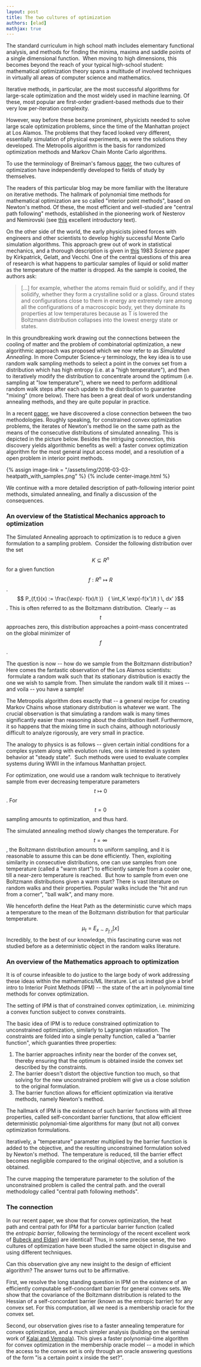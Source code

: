 ```yaml
---
layout: post
title: The two cultures of optimization
authors: [elad]
mathjax: true
---
```


The standard curriculum in high school math includes elementary functional analysis, and methods for finding the minima, maxima and saddle points of a single dimensional function.  When moving to high dimensions, this becomes beyond the reach of your typical high-school student: mathematical optimization theory spans a multitude of involved techniques in virtually all areas of computer science and mathematics.

Iterative methods, in particular, are the most successful algorithms for large-scale optimization and the most widely used in machine learning. Of these, most popular are first-order gradient-based methods due to their very low per-iteration complexity.

However, way before these became prominent, physicists needed to solve large scale optimization problems, since the time of the Manhattan project at Los Alamos. The problems that they faced looked very different, essentially simulation of physical experiments, as were the solutions they developed. The Metropolis algorithm is the basis for randomized optimization methods and Markov Chain Monte Carlo algorithms.

To use the terminology of Breiman's famous [paper](http://projecteuclid.org/euclid.ss/1009213726), the two cultures of optimization have independently developed to fields of study by themselves.

The readers of this particular blog may be more familiar with the literature on iterative methods. The hallmark of polynomial time methods for mathematical optimization are so called "interior point methods", based on Newton's method. Of these, the most efficient and well-studied are "central path following" methods, established in the pioneering work of Nesterov and Nemirovski (see [this](http://www2.isye.gatech.edu/~nemirovs/Lect_IPM.pdf) excellent introductory text).

On the other side of the world, the early physicists joined forces with engineers and other scientists to develop highly successful Monte Carlo simulation algorithms. This approach grew out of work in statistical mechanics, and a thorough description is given in [this](http://minds.jacobs-university.de/sites/default/files/uploads/teaching/share/KirkpatrickSimulatedAnnealing.pdf) 1983 *Science* paper by Kirkpatrick, Gelatt, and Vecchi. One of the central questions of this area of research is what happens to particular samples of liquid or solid matter as the temperature of the matter is dropped. As the sample is cooled, the authors ask:

> [...] for example, whether the atoms remain fluid or solidify, and if they solidify, whether they form a crystalline solid or a glass. Ground states and configurations close to them in energy are extremely rare among all the configurations of a macroscopic body, yet they dominate its properties at low temperatures because as T is lowered the Boltzmann distribution collapses into the lowest energy state or states.

In this groundbreaking work drawing out the connections between the cooling of matter and the problem of combinatorial optimization, a new algorithmic approach was proposed which we now refer to as *Simulated Annealing*. In more Computer Science-y terminology, the key idea is to use random walk sampling methods to select a point in the convex set from a distribution which has high entropy (i.e. at a "high temperature"), and then to iteratively modify the distribution to concentrate around the optimum (i.e. sampling at "low temperature"), where we need to perform additional random walk steps after each update to the distribution to guarantee "mixing" (more below). There has been a great deal of work understanding annealing methods, and they are quite popular in practice.

In a recent [paper](http://arxiv.org/abs/1507.02528), we have discovered a close connection between the two methodologies. Roughly speaking, for constrained convex optimization problems, the iterates of Newton's method lie on the same path as the means of the consecutive distributions of simulated annealing. This is depicted in the picture below. Besides the intriguing connection, this discovery yields algorithmic benefits as well: a faster convex optimization algorithm for the most general input access model, and a resolution of a open problem in interior point methods.

{% assign image-link = "/assets/img/2016-03-03-heatpath_with_samples.png" %}
{% include center-image.html %}

We continue with a more detailed description of path-following interior point methods, simulated annealing, and finally a discussion of the consequences.

### An overview of the Statistical Mechanics approach to optimization 

The Simulated Annealing approach to optimization is to reduce a given formulation to a sampling problem.  Consider the following distribution over the set $$K \subseteq R^n$$ for a given function $$f: R^n \mapsto R$$. $$ P_{f,t}(x) := \frac{\exp(- f(x)/t )}   { \int_K \exp(-f(x')/t ) \, dx' }$$. This is often referred to as the Boltzmann distribution.  Clearly -- as $$t$$ approaches zero, this distribution approaches a point-mass concentrated on the global minimizer of $$f$$.

The question is now -- how do we sample from the Boltzmann distribution? Here comes the fantastic observation of the Los Alamos scientists:  formulate a random walk such that its stationary distribution is exactly the one we wish to sample from. Then simulate the random walk till it mixes -- and voila -- you have a sample!

The Metropolis algorithm does exactly that -- a general recipe for creating Markov Chains whose stationary distribution is whatever we want. The crucial observation is that simulating a random walk is many times significantly easier than reasoning about the distribution itself. Furthermore, it so happens that the mixing time in such chains, although notoriously difficult to analyze rigorously, are very small in practice.

The analogy to physics is as follows -- given certain initial conditions for a complex system along with evolution rules, one is interested in system behavior at "steady state".  Such methods were used to evaluate complex systems during WWII in the infamous Manhattan project.

For optimization, one would use a random walk technique to iteratively sample from ever decreasing temperature parameters $$t \mapsto 0$$. For $$t=0$$ sampling amounts to optimization, and thus hard.

The simulated annealing method slowly changes the temperature. For $$t = \infty$$, the Boltzmann distribution amounts to uniform sampling, and it is reasonable to assume this can be done efficiently. Then, exploiting similarity in consecutive distributions, one can use samples from one temperature (called a "warm start") to efficiently sample from a cooler one, till a near-zero temperature is reached.  But how to sample from even one Boltzmann distributions given a warm start? There is vast literature on random walks and their properties. Popular walks include the "hit and run from a corner", "ball walk", and many more.

We henceforth define the Heat Path as the deterministic curve which maps a temperature to the mean of the Boltzmann distribution for that particular temperature. $$ \mu_t = E_{x \sim P_{f,t}} [ x] $$ Incredibly, to the best of our knowledge, this fascinating curve was not studied before as a deterministic object in the random walks literature.

### An overview of the Mathematics approach to optimization 

It is of course infeasible to do justice to the large body of work addressing these ideas within the mathematics/ML literature. Let us instead give a brief intro to Interior Point Methods (IPM) -- the state of the art in polynomial time methods for convex optimization.

The setting of IPM is that of constrained convex optimization, i.e. minimizing a convex function subject to convex constraints.

The basic idea of IPM is to reduce constrained optimization to unconstrained optimization, similarly to Lagrangian relaxation. The constraints are folded into a single penalty function, called a "barrier function", which guaranties three properties:

1.  The barrier approaches infinity near the border of the convex set, thereby ensuring that the optimum is obtained inside the convex set described by the constraints. 
2.  The barrier doesn't distort the objective function too much, so that solving for the new unconstrained problem will give us a close solution to the original formulation.
3.  The barrier function allows for efficient optimization via iterative methods, namely Newton's method.

The hallmark of IPM is the existence of such barrier functions with all three properties, called self-concordant barrier functions, that allow efficient deterministic polynomial-time algorithms for many (but not all) convex optimization formulations.

Iteratively, a "temperature" parameter multiplied by the barrier function is added to the objective, and the resulting unconstrained formulation solved by Newton's method.  The temperature is reduced, till the barrier effect becomes negligible compared to the original objective, and a solution is obtained.

The curve mapping the temperature parameter to the solution of the unconstrained problem is called the central path. and the overall methodology called "central path following methods".

### The connection

In our recent paper, we show that for convex optimization, the heat path and central path for IPM for a particular barrier function (called the *entropic barrier*, following the terminology of the recent excellent work of [Bubeck and Eldan](http://arxiv.org/abs/1412.1587)) are identical! Thus, in some precise sense, the two cultures of optimization have been studied the same object in disguise and using different techniques.

Can this observation give any new insight to the design of efficient algorithm? The answer turns out to be affirmative. 

First, we resolve the long standing question in IPM on the existence of an efficiently computable self-concordant barrier for general convex sets. We show that the covariance of the Boltzmann distribution is related to the Hessian of a self-concordant barrier (known as the entropic barrier) for any convex set. For this computation, all we need is a membership oracle for the convex set. 

Second, our observation gives rise to a faster annealing temperature for convex optimization, and a much simpler analysis (building on the seminal work of [Kalai and Vempala](http://www.cc.gatech.edu/~vempala/papers/adamanneal.pdf)). This gives a faster polynomial-time algorithm for convex optimization in the membership oracle model -- a model in which the access to the convex set is only through an oracle answering questions of the form "is a certain point x inside the set?".
